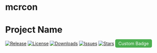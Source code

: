 # mcrcon
# Project Name

[![Release](https://img.shields.io/badge/Release-v1.0.0-blue)](https://github.com/666445/mcrcon/releases)
[![License](https://img.shields.io/badge/License-GPL--3.0-orange)](https://www.gnu.org/licenses/gpl-3.0)
[![Downloads](https://img.shields.io/badge/Downloads-2.1k-green)](https://github.com/yourusername/yourrepository/releases)
[![Issues](https://img.shields.io/badge/Issues-7%20open-yellow)](https://github.com/yourusername/yourrepository/issues)
[![Stars](https://img.shields.io/github/stars/yourusername/yourrepository.svg?style=social)](https://github.com/yourusername/yourrepository/stargazers)
<span style="background-color: #4CAF50; color: white; padding: 5px 10px; border-radius: 5px;">Custom Badge</span>
